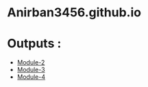 # Anirban3456.github.io
# Outputs :

* [Module-2](https://github.com/Anirban3456/Anirban3456.github.io/blob/7aa722df65a25f468d2df65344f3d9b685b7d572/module_2_index.html)
* [Module-3](https://github.com/Anirban3456/Anirban3456.github.io/blob/3b8e8ecacba20b1e6db085d608058f936fb7a2a5/module_3_index.html)
* [Module-4]()

